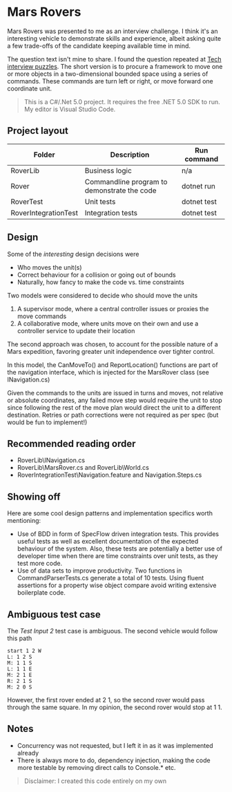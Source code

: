 # Mars Rovers

Mars Rovers was presented to me as an interview challenge. I think it's an interesting vehicle to demonstrate skills and experience,
albeit asking quite a few trade-offs of the candidate keeping available time in mind.

The question text isn't mine to share. I found the question repeated at [Tech interview puzzles](http://www.techinterviewpuzzles.com/2010/09/mars-rovers-thoughtworks-puzzles.html). The short version is to procure a framework to move one or more objects in a two-dimensional bounded space using a series of commands. These commands are turn left or right, or move forward one coordinate unit.

> This is a C#/.Net 5.0 project. It requires the free .NET 5.0 SDK to run. My editor is Visual Studio Code.

## Project layout

Folder                | Description                                  | Run command 
--------------------  | -------------------------------------------  | ----------- 
RoverLib              | Business logic                               | n/a
Rover                 | Commandline program to demonstrate the code  | dotnet run
RoverTest             | Unit tests                                   | dotnet test
RoverIntegrationTest  | Integration tests                            | dotnet test

## Design

Some of the *interesting* design decisions were

* Who moves the unit(s)
* Correct behaviour for a collision or going out of bounds
* Naturally, how fancy to make the code vs. time constraints

Two models were considered to decide who should move the units

1. A supervisor mode, where a central controller issues or proxies the move commands
2. A collaborative mode, where units move on their own and use a controller service to update their location

The second approach was chosen, to account for the possible nature of a Mars expedition, favoring greater unit independence over tighter control.

In this model, the CanMoveTo() and ReportLocation() functions are part of the navigation interface, which is injected for the MarsRover class (see INavigation.cs)

Given the commands to the units are issued in turns and moves, not relative or absolute coordinates, any failed move step would require the unit to stop since following the rest of the move plan
would direct the unit to a different destination. Retries or path corrections were not required as per spec (but would be fun to implement!)

## Recommended reading order

* RoverLib\INavigation.cs
* RoverLib\MarsRover.cs and RoverLib\World.cs
* RoverIntegrationTest\Navigation.feature and Navigation.Steps.cs

## Showing off

Here are some cool design patterns and implementation specifics worth mentioning:
* Use of BDD in form of SpecFlow driven integration tests. This provides useful tests as well as excellent documentation of the expected behaviour of the system. Also, these tests are potentially a better use of developer time when there are time constraints over unit tests, as they test more code.
* Use of data sets to improve productivity. Two functions in CommandParserTests.cs generate a total of 10 tests. Using fluent assertions for a property wise object compare avoid writing extensive boilerplate code.

## Ambiguous test case

The *Test Input 2* test case is ambiguous. The second vehicle would follow this path

~~~
start 1 2 W
L: 1 2 S
M: 1 1 S
L: 1 1 E
M: 2 1 E 
R: 2 1 S
M: 2 0 S
~~~

However, the first rover ended at 2 1, so the second rover would pass through the same square. In my opinion, the second rover would stop at 1 1.

## Notes

* Concurrency was not requested, but I left it in as it was implemented already
* There is always more to do, dependency injection, making the code more testable by removing direct calls to Console.* etc.

> Disclaimer: I created this code entirely on my own
